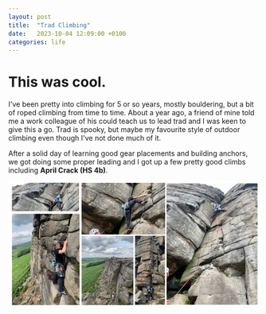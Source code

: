 ```yaml
---
layout: post
title:  "Trad Climbing"
date:   2023-10-04 12:09:00 +0100
categories: life
---
```


# This was cool. 

I've been pretty into climbing for 5 or so years, mostly bouldering, but a bit of roped climbing from time to time. About a year ago, a friend of mine told me a work colleague of his could teach us to lead trad and I was keen to give this a go. Trad is spooky, but maybe my favourite style of outdoor climbing even though I've not done much of it. 

After a solid day of learning good gear placements and building anchors, we got doing some proper leading and I got up a few pretty good climbs including **April Crack (HS 4b)**. 

![trad_pics](/assets/img/trad/trad_collage.png)